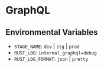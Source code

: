 # GraphQL

## Environmental Variables

- `STAGE_NAME`: `dev` | `stg` | `prod`
- `RUST_LOG`: `internal_graphql=debug`
- `RUST_LOG_FORMAT`: `json` | `pretty`
